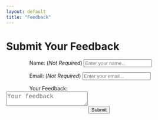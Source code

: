 ```yaml
---
layout: default
title: "Feedback"
---
```


# Submit Your Feedback
  <form id="survey-form">
  <div style="width: 75%; margin: 0 auto;">
    <p>
        <span class="label">Name: (<i>Not Required</i>)</span>
        <input type="text" name="name" placeholder="Enter your name..."> <br>
    </p>
    <p>
        <span class="label">Email: (<i>Not Required</i>)</span>
        <input type="email" name="email" placeholder="Enter your email..."> <br>
    </p>
    Your Feedback:
  </div>
    <textarea id="inputBox" name="feedback" placeholder="Your feedback" style="font-size: 16px; height: 39px;" required></textarea><br>
    <div style="text-align: center;">
    <button type="submit" id="submitBtn">Submit</button>
    </div>
  </form>

  <script>
    const form = document.getElementById('survey-form');
    const responseMsg = document.getElementById('response-msg');

    form.addEventListener('submit', function (e) {
        document.getElementById("submitBtn").disabled = true;
        e.preventDefault();

      const formData = {
        name: form.name.value,
        email: form.email.value,
        feedback: form.feedback.value
      };

      fetch("https://script.google.com/macros/s/AKfycbwoyJ84s40GPgfnNU4fjPryLnLuRZQUHKBwt5C0sZDRY5N01_jeH5bcXLkWnyZCrkSoDg/exec", {
        method: "POST",
        mode: "no-cors",
        headers: { "Content-Type": "application/json" },
        body: JSON.stringify(formData)
      })
      .then(res => res.text())
      .then(msg => {
        alert("✅ Form submitted successfully!");
        form.reset();
        document.getElementById("submitBtn").disabled = false;
      })
      .catch(err => {
        alert("❌ Something is wrong, please submit again!");
        document.getElementById("submitBtn").disabled = false;
      });
    });
  </script>